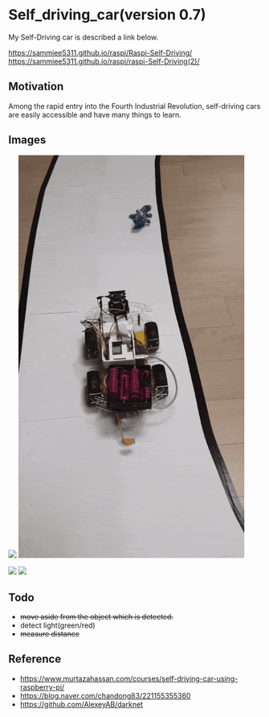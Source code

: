 # Self_driving_car(version 0.7) 
My Self-Driving car is described a link below.

https://sammiee5311.github.io/raspi/Raspi-Self-Driving/ <br>
https://sammiee5311.github.io/raspi/raspi-Self-Driving(2)/

## Motivation
Among the rapid entry into the Fourth Industrial Revolution, self-driving cars are easily accessible and have many things to learn.

## Images

<p float="top">
  <img src="https://github.com/sammiee5311/raspberry_pi/blob/master/self_driving_car/images/car.gif" width="450" />
  <img src="https://github.com/sammiee5311/raspberry_pi/blob/master/self_driving_car/images/car_object_dectection.gif" width="450" /> 
</p>

![](https://github.com/sammiee5311/raspberry_pi/blob/master/self_driving_car/images/car.gif)
![](https://github.com/sammiee5311/raspberry_pi/blob/master/self_driving_car/images/object_detection.gif)

## Todo
+ ~~move aside from the object which is detected.~~
+ detect light(green/red)
+ ~~measure distance~~

## Reference
+ https://www.murtazahassan.com/courses/self-driving-car-using-raspberry-pi/
+ https://blog.naver.com/chandong83/221155355360
+ https://github.com/AlexeyAB/darknet
